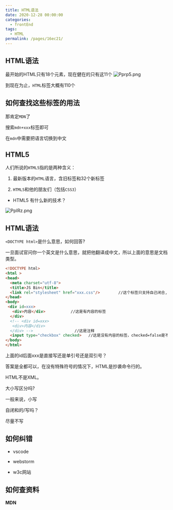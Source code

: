 ```yaml
---
title: HTML语法
date: 2020-12-28 00:00:00
categories: 
  - frontEnd
tags: 
  - HTML
permalink: /pages/16ec21/
---
```


## HTML语法

最开始的HTML只有18个元素，现在健在的只有这11个
![Pprp5.png](https://ss.im5i.com/2021/08/12/Pprp5.png)


到现在为止，`HTML`标签大概有110个

## 如何查找这些标签的用法

那肯定`MDN`了

搜索`mdn+xxx`标签即可

在`mdn`中需要把语言切换到中文


## HTML5

人们所说的`HTML5`指的是两种含义：

1. 最新版本的`HTML`语言，含旧标签和32个新标签

2. `HTML5`和他的朋友们（包括`CSS3`）

- HTML5 有什么新的技术？

![PplRz.png](https://ss.im5i.com/2021/08/12/PplRz.png)



## HTML语法

`<DOCTYPE html>`是什么意思，如何回答?

一旦面试官问你一个英文是什么意思，就把他翻译成中文，所以上面的意思是文档类型。

```HTML
<!DOCTYPE html>
<html >
<head>
  <meta charset="utf-8">
  <title>JS Bin</title>
  <link rel="stylesheet" href="xxx.css"/>        //这个标签只支持自己闭合,最后的斜杠没有是规范的，就是没有/的写法，那写上也对，有很强的纠错能力
</head>
<body>
 <div id=xxx>
   <div>内容</div>           //这是有内容的标签
  </div>
  <!-- <div id=xxx>
   <div>内容</div>
  </div> -->                  //这是注释
  <input type="checkbox" checked>   //这是没有内容的标签，checked=false是不看的。
</body>
</html>
```


上面的id后面xxx是直接写还是单引号还是双引号？

答案是全都可以，在没有特殊符号的情况下，HTML是抄袭命令行的。

HTML不是XML。

大小写区分吗?

一般来说，小写

自闭和的/写吗？

尽量不写

## 如何纠错

- vscode

- webstorm

- w3c网站

## 如何查资料

**MDN** 
